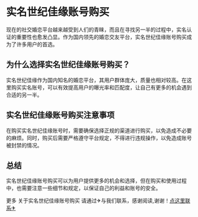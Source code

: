 # 实名世纪佳缘账号购买

现在的社交婚恋平台越来越受到人们的青睐，而且在寻找另一半的过程中，实名认证的重要性也愈发凸显。作为国内领先的婚恋交友平台，实名世纪佳缘账号购买成为了许多用户的首选。

## 为什么选择实名世纪佳缘账号购买？

实名世纪佳缘作为国内知名的婚恋平台，其用户群体庞大，质量也相对较高。在这里购买实名账号，可以有效提高用户的曝光率和匹配度，让自己有更多的机会遇到合适的另一半。

## 实名世纪佳缘账号购买注意事项

在购买实名世纪佳缘账号时，需要确保选择正规的渠道进行购买，以免造成不必要的麻烦。同时，购买后需要严格遵守平台规定，不得进行违规操作，以免造成账号被封禁的情况。

## 总结

实名世纪佳缘账号购买可以为用户提供更多的机会和选择，但在购买和使用过程中，也需要注意一些细节和规定，以保证自己的利益和账号的安全。

更多 关于实名世纪佳缘账号购买 请通过✈与我们联系，感谢阅读,谢谢！[点这里联系✈](https://w.k02.cc)